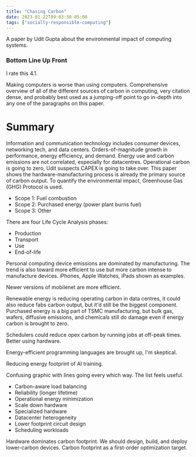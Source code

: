 ```yaml
---
title: "Chasing Carbon"
date: 2023-01-22T09:03:50-05:00
tags: ["socially-responsible-computing"]
---
```


A paper by Udit Gupta about the environmental impact of computing systems.

### Bottom Line Up Front

I rate this 4.1.

Making computers is worse than using computers. Comprehensive overview of all of the different sources of carbon in computing, very citation dense, and probably best used as a jumping-off point to go in-depth into any one of the paragraphs on this paper. 

# Summary 

Information and communication technology includes consumer devices, networking tech, and data centers. Orders-of-magnitude growth in performance, energy efficiency, and demand. Energy use and carbon emissions are not correlated, especially for datacentres. Operational carbon is going to zero, Udit suspects CAPEX is going to take over. This paper shows the hardware-manufacturing process is already the primary source of carbon output. To quantify the environmental impact, Greenhouse Gas (GHG) Protocol is used.

- Scope 1: Fuel combustion
- Scope 2: Purchased energy (power plant burns fuel)
- Scope 3: Other 

There are four Life Cycle Analysis phases:

- Production
- Transport 
- Use 
- End-of-life

Personal computing device emissions are dominated by manufacturing. The trend is also toward more efficient to use but more carbon intense to manufacture devices. iPhones, Apple Watches, iPads shown as examples.

Newer versions of mobilenet are more efficient.

Renewable energy is reducing operating carbon in data centres, it could also reduce fabs carbon output, but it'd still be the biggest component. Purchased energy is a big part of TSMC manufacturing, but bulk gas, wafers, diffusive emissions, and chemicals still do damage even if energy carbon is brought to zero.

Schedulers could reduce opex carbon by running jobs at off-peak times. Better using hardware.

Energy-efficient programming languages are brought up, I'm skeptical.

Reducing energy footprint of AI training.

Confusing graphic with lines going every which way. The list feels useful.

- Carbon-aware load balancing
- Reliability (longer lifetime)
- Operational energy minimization
- Scale down hardware 
- Specialized hardware
- Datacenter heterogeneity
- Lower footprint circuit design
- Scheduling workloads

Hardware dominates carbon footprint. We should design, build, and deploy lower-carbon devices. Carbon footprint as a first-order optimization target. 

